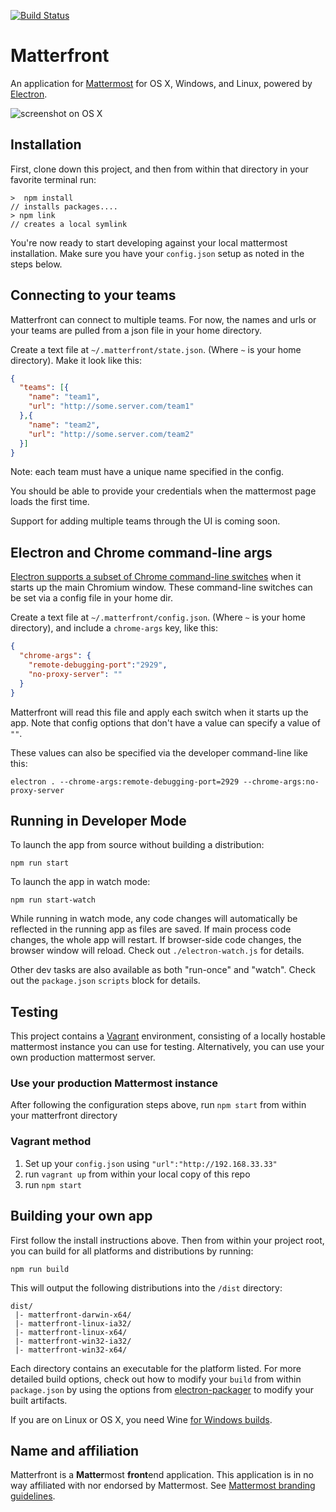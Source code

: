 [![Build Status](https://travis-ci.org/StateFarmIns/matterfront.svg)](https://travis-ci.org/StateFarmIns/matterfront)

# Matterfront

An application for [Mattermost](http://mattermost.org) for OS X, Windows, and Linux, powered by [Electron](http://electron.atom.io).

![screenshot on OS X](https://cloud.githubusercontent.com/assets/75445/10773661/f6ba012e-7cfc-11e5-9873-e685ea80c860.png)

## Installation

First, clone down this project, and then from within that directory in your favorite terminal run:

```
>  npm install
// installs packages....
> npm link
// creates a local symlink
```
You're now ready to start developing against your local mattermost installation. Make sure
you have your `config.json` setup as noted in the steps below.

## Connecting to your teams

Matterfront can connect to multiple teams. For now, the names and urls or your teams are pulled from a json file in your home directory.

Create a text file at `~/.matterfront/state.json`. (Where `~` is your home directory). Make it look like this:

```json
{
  "teams": [{
    "name": "team1",
    "url": "http://some.server.com/team1"
  },{
    "name": "team2",
    "url": "http://some.server.com/team2"
  }]
}
```

Note: each team must have a unique name specified in the config.

You should be able to provide your credentials when the mattermost page loads the first time.

Support for adding multiple teams through the UI is coming soon.

## Electron and Chrome command-line args

[Electron supports a subset of Chrome command-line switches](https://github.com/atom/electron/blob/master/docs/api/chrome-command-line-switches.md) when it starts up the main Chromium window. These command-line switches can be set via a config file in your home dir.

Create a text file at `~/.matterfront/config.json`. (Where `~` is your home directory), and include a `chrome-args` key, like this:

```json
{
  "chrome-args": {
    "remote-debugging-port":"2929",
    "no-proxy-server": ""
  }
}
```

Matterfront will read this file and apply each switch when it starts up the app. Note that config options that don't have a value can specify a value of `""`.

These values can also be specified via the developer command-line like this:

```
electron . --chrome-args:remote-debugging-port=2929 --chrome-args:no-proxy-server
```

## Running in Developer Mode

To launch the app from source without building a distribution:

```
npm run start
```

To launch the app in watch mode:

```
npm run start-watch
```

While running in watch mode, any code changes will automatically be reflected in the running app as files are saved. If main process code changes, the whole app will restart. If browser-side code changes, the browser window will reload. Check out `./electron-watch.js` for details.

Other dev tasks are also available as both "run-once" and "watch". Check out the `package.json` `scripts` block for details.

## Testing

This project contains a [Vagrant](https://vagrantup.com) environment, consisting of
a locally hostable mattermost instance you can use for testing. Alternatively, you can use your own production mattermost server.

### Use your production Mattermost instance

After following the configuration steps above, run `npm start` from within your matterfront directory

### Vagrant method

1. Set up your `config.json` using `"url":"http://192.168.33.33"`
2. run `vagrant up` from within your local
copy of this repo
3. run `npm start`

## Building your own app

First follow the install instructions above. Then from within your project root,
you can build for all platforms and distributions by running:

    npm run build

This will output the following distributions into the `/dist` directory:

```
dist/
 |- matterfront-darwin-x64/
 |- matterfront-linux-ia32/
 |- matterfront-linux-x64/
 |- matterfront-win32-ia32/
 |- matterfront-win32-x64/
```

Each directory contains an executable for the platform listed. For more detailed
build options, check out how to modify your `build` from within `package.json` by
using the options from [electron-packager](https://github.com/maxogden/electron-packager#usage) to modify your built artifacts.

If you are on Linux or OS X, you need Wine [for Windows builds](https://github.com/maxogden/electron-packager#building-windows-apps-from-non-windows-platforms).

## Name and affiliation

Matterfront is a **Matter**most **front**end application. This application is in no way affiliated with nor endorsed by Mattermost. See [Mattermost branding guidelines](http://www.mattermost.org/brand-guidelines/).
